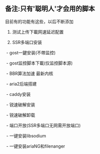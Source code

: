 备注:只有'聪明人'才会用的脚本
---
目前有的功能有这些，以后不断添加

1. 测试上传下載网速延迟配置

2. SSR多端口安装 

  - gost一鍵安装(不帶监控)

  - gost监控脚本下載(仅监控脚本源) 

  - BBR算法加速 最新内核

  - aria2后端搭建 

  - caddy安装

  - 锐速破解安装

  - 锐速破解卸载

  - 端口开放(SSR多端口无网需开放端口)

  - 一键安装libsodium

  - 一键安装ariaNG和filenanger
